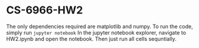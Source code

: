 # CS-6966-HW2

The only dependencies required are matplotlib and numpy.
To run the code, simply run ``` jupyter notebook ``` In the jupyter notebook explorer, navigate to HW2.ipynb and open the notebook. Then just run all cells sequntially.
